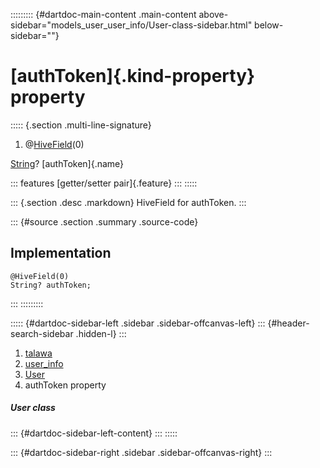 ::::::::: {#dartdoc-main-content .main-content above-sidebar="models_user_user_info/User-class-sidebar.html" below-sidebar=""}
<div>

# [authToken]{.kind-property} property

</div>

::::: {.section .multi-line-signature}
<div>

1.  @[HiveField](https://pub.dev/documentation/hive/2.2.3/hive/HiveField-class.html)(0)

</div>

[String](https://api.flutter.dev/flutter/dart-core/String-class.html)?
[authToken]{.name}

::: features
[getter/setter pair]{.feature}
:::
:::::

::: {.section .desc .markdown}
HiveField for authToken.
:::

::: {#source .section .summary .source-code}
## Implementation

``` language-dart
@HiveField(0)
String? authToken;
```
:::
:::::::::

::::: {#dartdoc-sidebar-left .sidebar .sidebar-offcanvas-left}
::: {#header-search-sidebar .hidden-l}
:::

1.  [talawa](../../index.html)
2.  [user_info](../../models_user_user_info/)
3.  [User](../../models_user_user_info/User-class.html)
4.  authToken property

##### User class

::: {#dartdoc-sidebar-left-content}
:::
:::::

::: {#dartdoc-sidebar-right .sidebar .sidebar-offcanvas-right}
:::
